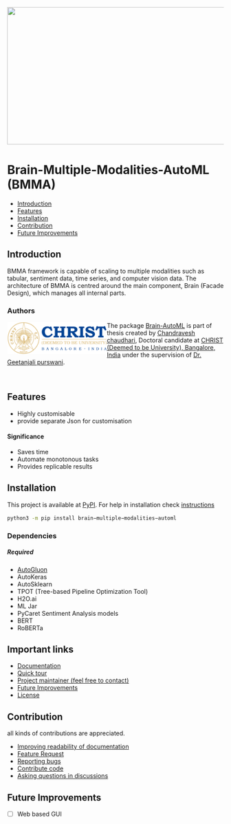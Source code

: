 
<div align="center">
  <img src="https://raw.githubusercontent.com/chandraveshchaudhari/personal-information/initial_setup/logos/my%20github%20logo%20template-Brain-AutoML.drawio.png" width="640" height="320">
</div>

# Brain-Multiple-Modalities-AutoML (BMMA)

- [Introduction](#introduction)
- [Features](#features)
- [Installation](#installation)
- [Contribution](#contribution)
- [Future Improvements](#future-improvements)

## Introduction
BMMA framework is capable of scaling to multiple modalities such as tabular, sentiment data, time series, and computer vision data. The architecture of BMMA is centred around the main component, Brain (Facade Design), which manages all internal parts.

### Authors
<img align="left" width="231.95" height="75" src="https://raw.githubusercontent.com/chandraveshchaudhari/personal-information/initial_setup/images/christ.png">

The package [Brain-AutoML](https://github.com/chandraveshchaudhari/brain-ai/) is part of thesis created by [Chandravesh chaudhari][chandravesh linkedin], Doctoral candidate at [CHRIST (Deemed to be University), Bangalore, India][christ university website] under the supervision of [Dr. Geetanjali purswani][geetanjali linkedin].

<br/>

[chandravesh linkedin]: https://www.linkedin.com/in/chandravesh-chaudhari "chandravesh linkedin profile"
[geetanjali linkedin]: https://www.linkedin.com/in/dr-geetanjali-purswani-546336b8 "geetanjali linkedin profile"
[christ university website]: https://christuniversity.in/ "website"

## Features
- Highly customisable
- provide separate Json for customisation

#### Significance
- Saves time
- Automate monotonous tasks
- Provides replicable results

## Installation 
This project is available at [PyPI](https://pypi.org/project/brain-automl/). For help in installation check 
[instructions](https://packaging.python.org/tutorials/installing-packages/#installing-from-pypi)
```bash
python3 -m pip install brain−multiple−modalities−automl 
```

### Dependencies
##### Required
- [AutoGluon](https://auto.gluon.ai/stable/tutorials/tabular/index.html)
- AutoKeras
- AutoSklearn
- TPOT (Tree-based Pipeline Optimization Tool)
- H2O.ai
- ML Jar
- PyCaret
  Sentiment Analysis models
- BERT
- RoBERTa

## Important links
- [Documentation](https://chandraveshchaudhari.github.io/brain-ai/)
- [Quick tour](https://chandraveshchaudhari.github.io/brain-ai/brain-ai%20tutorial.html)
- [Project maintainer (feel free to contact)](mailto:chandraveshchaudhari@gmail.com?subject=[GitHub]%20Source%20brain-ai) 
- [Future Improvements](https://github.com/chandraveshchaudhari/brain-ai/projects)
- [License](https://github.com/chandraveshchaudhari/brain-ai/blob/master/LICENSE.txt)

## Contribution
all kinds of contributions are appreciated.
- [Improving readability of documentation](https://chandraveshchaudhari.github.io/brain-ai/)
- [Feature Request](https://github.com/chandraveshchaudhari/brain-ai/issues/new/choose)
- [Reporting bugs](https://github.com/chandraveshchaudhari/brain-ai/issues/new/choose)
- [Contribute code](https://github.com/chandraveshchaudhari/brain-ai/compare)
- [Asking questions in discussions](https://github.com/chandraveshchaudhari/brain-ai/discussions)

## Future Improvements
- [ ] Web based GUI


